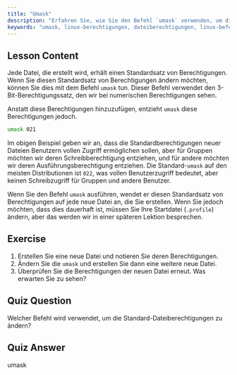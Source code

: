 ```yaml
---
title: "Umask"
description: "Erfahren Sie, wie Sie den Befehl `umask` verwenden, um die Standard-Dateiberechtigungen in Linux zu steuern. Verstehen Sie numerische Berechtigungen und verwalten Sie den Zugriff auf neue Dateien einfach."
keywords: "umask, linux-berechtigungen, dateiberechtigungen, linux-befehle, linux für anfänger, linux-tutorial, standardberechtigungen"
---
```


## Lesson Content

Jede Datei, die erstellt wird, erhält einen Standardsatz von Berechtigungen. Wenn Sie diesen Standardsatz von Berechtigungen ändern möchten, können Sie dies mit dem Befehl `umask` tun. Dieser Befehl verwendet den 3-Bit-Berechtigungssatz, den wir bei numerischen Berechtigungen sehen.

Anstatt diese Berechtigungen hinzuzufügen, entzieht `umask` diese Berechtigungen jedoch.

```bash
umask 021
```

Im obigen Beispiel geben wir an, dass die Standardberechtigungen neuer Dateien Benutzern vollen Zugriff ermöglichen sollen, aber für Gruppen möchten wir deren Schreibberechtigung entziehen, und für andere möchten wir deren Ausführungsberechtigung entziehen. Die Standard-`umask` auf den meisten Distributionen ist `022`, was vollen Benutzerzugriff bedeutet, aber keinen Schreibzugriff für Gruppen und andere Benutzer.

Wenn Sie den Befehl `umask` ausführen, wendet er diesen Standardsatz von Berechtigungen auf jede neue Datei an, die Sie erstellen. Wenn Sie jedoch möchten, dass dies dauerhaft ist, müssen Sie Ihre Startdatei (`.profile`) ändern, aber das werden wir in einer späteren Lektion besprechen.

## Exercise

1. Erstellen Sie eine neue Datei und notieren Sie deren Berechtigungen.
2. Ändern Sie die `umask` und erstellen Sie dann eine weitere neue Datei.
3. Überprüfen Sie die Berechtigungen der neuen Datei erneut. Was erwarten Sie zu sehen?

## Quiz Question

Welcher Befehl wird verwendet, um die Standard-Dateiberechtigungen zu ändern?

## Quiz Answer

umask
